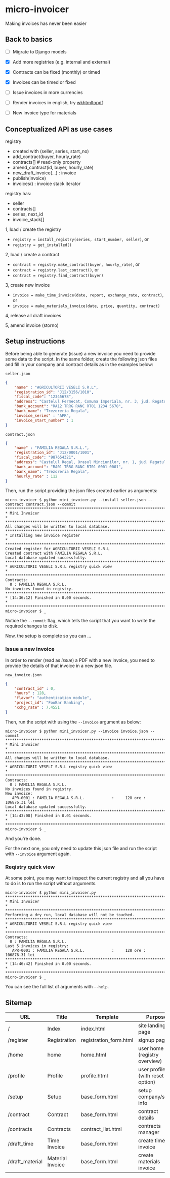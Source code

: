 # micro-invoicer

Making invoices has never been easier


## Back to basics

* [ ] Migrate to Django models
* [x] Add more registries (e.g. internal and external)
* [x] Contracts can be fixed (monthly) or timed
* [x] Invoices can be timed or fixed
* [ ] Issue invoices in more currencies
* [ ] Render invoices in english, try [wkhtmltopdf](https://wkhtmltopdf.org/)
* [ ] New invoice type for materials


## Conceptualized API as use cases

registry
* created with (seller, series, start_no)
* add_contract(buyer, hourly_rate)
* contracts[]  # read-only property
* amend_contract(id, buyer, hourly_rate)
* new_draft_invoice(...) : invoice
* publish(invoice)
* invoices() : invoice stack iterator

registry has:
* seller
* contracts[]
* series, next_id
* invoice_stack[]

1, load / create the registry

* `registry = install_registry(series, start_number, seller)`, or
* `registry = get_installed()`

2, load / create a contract

* `contract = registry.make_contract(buyer, hourly_rate)`, or
* `contract = registry.last_contract()`, or
* `contract = registry.find_contract(buyer)`

3, create new invoice

* `invoice = make_time_invoice(date, report, exchange_rate, contract)`, or
* `invoice = make_materials_invoice(date, price, quantity, contract)`

4, release all draft invoices

5, amend invoice (storno)


## Setup instructions

Before being able to generate (issue) a new invoice you need to provide some data to the script.
In the same folder, create the following json files and fill in your company and contract details as in the examples below:

`seller.json`
```json
{
    "name" : "AGRICULTORII VESELI S.R.L",
    "registration_id": "J12/3156/1010",
    "fiscal_code": "12345678",
    "address": "Castelul Fermecat, Comuna Imperiala, nr. 3, jud. Regatul Albastru",
    "bank_account": "RA12 TRRG RANC RT01 1234 5678",
    "bank_name": "Trezoreria Regala",
    "invoice_series" : "APR",
    "invoice_start_number" : 1
}
```

`contract.json`
```json
{
    "name" : "FAMILIA REGALA S.R.L.",
    "registration_id": "J12/0001/1001",
    "fiscal_code": "987654321",
    "address": "Castelul Regal, Orasul Minciunilor, nr. 1, jud. Regatul Albastru",
    "bank_account": "RA01 TRRG RANC RT01 0001 0001",
    "bank_name": "Trezoreria Regala",
    "hourly_rate" : 112
}
```


Then, run the script providing the json files created earlier as arguments:

```console
micro-invoicer $ python mini_invoicer.py --install seller.json --contract contract.json --commit
********************************************************************************
* Mini Invoicer                                                                *
********************************************************************************
All changes will be written to local database.
********************************************************************************
* Installing new invoice register                                              *
********************************************************************************
Created register for AGRICULTORII VESELI S.R.L
Created contract with FAMILIA REGALA S.R.L.
Local database updated successfully.
********************************************************************************
* AGRICULTORII VESELI S.R.L registry quick view                                *
********************************************************************************
Contracts:
  0 : FAMILIA REGALA S.R.L.
No invoices found in registry.
********************************************************************************
* [14:36:12] Finished in 0.00 seconds.                                         *
********************************************************************************
micro-invoicer $ _
```

Notice the `--commit` flag, which tells the script that you want to write the required changes to disk.

Now, the setup is complete so you can ...


### Issue a new invoice

In order to render (read as *issue*) a PDF with a new invoice, you need to provide the details of that invoice in a new json file.

`new_invoice.json`
```json
{
    "contract_id" : 0,
    "hours" : 128,
    "flavor": "authentication module",
    "project_id": "FooBar Banking",
    "xchg_rate" : 7.4551
}
```

Then, run the script with using the `--invoice` argument as below:
```console
micro-invoicer $ python mini_invoicer.py --invoice invoice.json --commit
********************************************************************************
* Mini Invoicer                                                                *
********************************************************************************
All changes will be written to local database.
********************************************************************************
* AGRICULTORII VESELI S.R.L registry quick view                                *
********************************************************************************
Contracts:
  0 : FAMILIA REGALA S.R.L.
No invoices found in registry.
New invoice:
   APR-0001 : FAMILIA REGALA S.R.L.            :     128 ore :   106876.31 lei
Local database updated successfully.
********************************************************************************
* [14:43:08] Finished in 0.01 seconds.                                         *
********************************************************************************
micro-invoicer $ _
```

And you're done.

For the next one, you only need to update this json file and run the script with `--invoice` argument again.


### Reqistry quick view

At some point, you may want to inspect the current registry and all you have to do is to run the script without arguments.

```console
micro-invoicer $ python mini_invoicer.py
********************************************************************************
* Mini Invoicer                                                                *
********************************************************************************
Performing a dry run, local database will not be touched.
********************************************************************************
* AGRICULTORII VESELI S.R.L registry quick view                                *
********************************************************************************
Contracts:
  0 : FAMILIA REGALA S.R.L.
Last 5 invoices in registry:
   APR-0001 : FAMILIA REGALA S.R.L.            :     128 ore :   106876.31 lei
********************************************************************************
* [14:46:42] Finished in 0.00 seconds.                                         *
********************************************************************************
micro-invoicer $ _
```

You can see the full list of arguments with `--help`.

## Sitemap

 URL             | Title            | Template               | Purpose
 ----            | ----             | ----                   | ----
 /               | Index            | index.html             | site landing page
 /register       | Registration     | registration_form.html | signup page
 /home           | home             | home.html              | user home (registry overview)
 /profile        | Profile          | profile.html           | user profile (with reset option)
 /setup          | Setup            | base_form.html         | setup company/seller info
 /contract       | Contract         | base_form.html         | contract details
 /contracts      | Contracts        | contract_list.html     | contracts manager
 /draft_time     | Time Invoice     | base_form.html         | create time invoice
 /draft_material | Material Invoice | base_form.html         | create materials invoice

